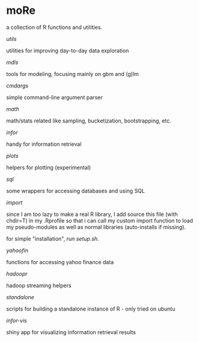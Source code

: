 moRe
========

a collection of R functions and utilities. 

*utils*

utilities for improving day-to-day data exploration

*mdls*

tools for modeling, focusing mainly on gbm and (g)lm

*cmdargs*

simple command-line argument parser

*math*

math/stats related like sampling, bucketization, bootstrapping, etc.

*infor*

handy for information retrieval

*plots*

helpers for plotting (experimental)

*sql*

some wrappers for accessing databases and using SQL

*import*

since I am too lazy to make a real R library, I add source this file (with chdir=T) in my .Rprofile so that i can call my custom import function to load my pseudo-modules as well as normal libraries (auto-installs if missing).

for simple "installation", _run setup.sh_.

*yahoofin*

functions for accessing yahoo finance data

*hadoopr*

hadoop streaming helpers

*standalone*

scripts for building a standalone instance of R - only tried on ubuntu

*infor-vis*

shiny app for visualizing information retrieval results
